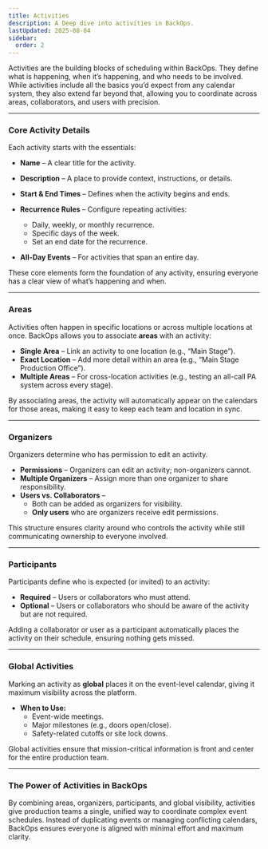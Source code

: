 ```yaml
---
title: Activities
description: A Deep dive into activities in BackOps.
lastUpdated: 2025-08-04
sidebar:
  order: 2
---
```


Activities are the building blocks of scheduling within BackOps. They define what is happening, when it’s happening, and who needs to be involved. While activities include all the basics you’d expect from any calendar system, they also extend far beyond that, allowing you to coordinate across areas, collaborators, and users with precision.

---

### **Core Activity Details**

Each activity starts with the essentials:

- **Name** – A clear title for the activity.
- **Description** – A place to provide context, instructions, or details.
- **Start & End Times** – Defines when the activity begins and ends.
- **Recurrence Rules** – Configure repeating activities:

  - Daily, weekly, or monthly recurrence.
  - Specific days of the week.
  - Set an end date for the recurrence.

- **All-Day Events** – For activities that span an entire day.

These core elements form the foundation of any activity, ensuring everyone has a clear view of what’s happening and when.

---

### **Areas**

Activities often happen in specific locations or across multiple locations at once. BackOps allows you to associate **areas** with an activity:

- **Single Area** – Link an activity to one location (e.g., “Main Stage”).
- **Exact Location** – Add more detail within an area (e.g., “Main Stage Production Office”).
- **Multiple Areas** – For cross-location activities (e.g., testing an all-call PA system across every stage).

By associating areas, the activity will automatically appear on the calendars for those areas, making it easy to keep each team and location in sync.

---

### **Organizers**

Organizers determine who has permission to edit an activity.

- **Permissions** – Organizers can edit an activity; non-organizers cannot.
- **Multiple Organizers** – Assign more than one organizer to share responsibility.
- **Users vs. Collaborators** –
  - Both can be added as organizers for visibility.
  - **Only users** who are organizers receive edit permissions.

This structure ensures clarity around who controls the activity while still communicating ownership to everyone involved.

---

### **Participants**

Participants define who is expected (or invited) to an activity:
- **Required** – Users or collaborators who must attend.
- **Optional** – Users or collaborators who should be aware of the activity but are not required.

Adding a collaborator or user as a participant automatically places the activity on their schedule, ensuring nothing gets missed.

---

### **Global Activities**

Marking an activity as **global** places it on the event-level calendar, giving it maximum visibility across the platform.

- **When to Use:**
  - Event-wide meetings.
  - Major milestones (e.g., doors open/close).
  - Safety-related cutoffs or site lock downs.

Global activities ensure that mission-critical information is front and center for the entire production team.

---

### **The Power of Activities in BackOps**

By combining areas, organizers, participants, and global visibility, activities give production teams a single, unified way to coordinate complex event schedules. Instead of duplicating events or managing conflicting calendars, BackOps ensures everyone is aligned with minimal effort and maximum clarity.
